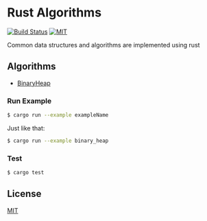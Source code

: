 # Rust Algorithms
[![Build Status](https://travis-ci.org/acodercat/rust-algorithms.svg?branch=master)](https://travis-ci.org/acodercat/rust-algorithms)
[![MIT](https://img.shields.io/badge/License-MIT-green.svg)](https://github.com/acodercat/rust-algorithms/blob/master/LICENSE)

Common data structures and algorithms are implemented using rust

## Algorithms

* [BinaryHeap](https://github.com/acodercat/rust-algorithms/blob/master/src/tree/binary_heap.rs)

### Run Example

```bash
$ cargo run --example exampleName
```
Just like that:
```bash
$ cargo run --example binary_heap
```

### Test

```bash
$ cargo test
```

## License

[MIT](LICENSE)